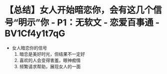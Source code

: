# 【总结】女人开始暗恋你，会有这几个信号“明示”你 - P1：无软文 - 恋爱百事通 - BV1Cf4y1t7qG

-   女人暗恋你的信号
    1.  暗恋是美好时光，但结果不一定好
    2.  喜欢的人会变得害羞，眼神痴情
    3.  频繁请求帮助，展现女人的一面